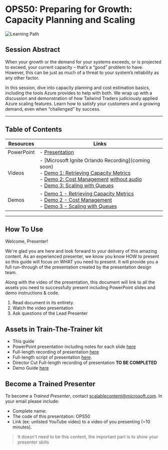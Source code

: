 # OPS50: Preparing for Growth: Capacity Planning and Scaling

![Learning Path](https://img.shields.io/badge/Learning%20Path-OPS-fe5e00?logo=microsoft)

## Session Abstract

When your growth or the demand for your systems exceeds, or is projected to exceed, your current capacity – that’s a “good” problem to have. However, this can be just as much of a threat to your system’s reliability as any other factor.

In this session, dive into capacity planning and cost estimation basics, including the tools Azure provides to help with both. We wrap up with a discussion and demonstration of how Tailwind Traders judiciously applied Azure scaling features. Learn how to satisfy your customers and a growing demand, even when “challenged” by success.

---

## Table of Contents

| Resources          | Links  |
|-------------------|----------------------------------|
| PowerPoint        | - [Presentation](presentations.md)  |
| Videos            | - [Microsoft Ignite Orlando Recording](coming soon) <br/> - [Demo 1: Retrieving Capacity Metrics](https://globaleventcdn.blob.core.windows.net/assets/ops/ops50/01_Capacity_Metrics.mp4) <br/>- [Demo 2: Cost Management](https://globaleventcdn.blob.core.windows.net/assets/ops/ops50/02_Cost_Management.mp4) [without audio](https://globaleventcdn.blob.core.windows.net/assets/ops/ops50/02_Cost_Management_noaudio.mp4)<br/>- [Demo 3: Scaling with Queues](https://globaleventcdn.blob.core.windows.net/assets/ops/ops50/03_Scaling.mp4) |
| Demos             | - [Demo 1 - Retrieving Capacity Metrics](./demo-guide.md) <br/> - [Demo 2 - Cost Management](./demo-guide.md) <br/> - [Demo 3 - Scaling with Queues](./demo-guide.md)

---

## How To Use

Welcome, Presenter!

We're glad you are here and look forward to your delivery of this amazing content. As an experienced presenter, we know you know HOW to present so this guide will focus on WHAT you need to present. It will provide you a full run-through of the presentation created by the presentation design team.

Along with the video of the presentation, this document will link to all the assets you need to successfully present including PowerPoint slides and demo instructions &
code.

1. Read document in its entirety.
2. Watch the video presentation
3. Ask questions of the Lead Presenter

## Assets in Train-The-Trainer kit

- This guide
- PowerPoint presentation including notes for each slide [here](presentations.md)
- Full-length recording of presentation [here](https://youtu.be/7SB1bQGwC3s)
- Full-length script of presentation [here](script.md).
- Director Cut Full-length recording of presentation **TO BE COMPLETED**
- Demo Guide [here](./demo-guide.md)

## Become a Trained Presenter

To become a *Trained Presenter*, contact [scalablecontent@microsoft.com](mailto:scalablecontent@microsoft.com). In your email please include:

- Complete name:
- The code of this presentation: OPS50
- Link (ex: unlisted YouTube video) to a video of you presenting (~10 minutes).

> It doesn't need to be this content, the important part is to show your presenter skills
